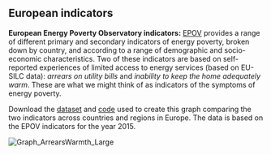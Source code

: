 ## European indicators

**European Energy Poverty Observatory indicators:** [EPOV](https://www.energypoverty.eu/indicators-data) provides a range of different primary and secondary indicators of energy poverty, broken down by country, and according to a range of demographic and socio-economic characteristics. Two of these indicators are based on self-reported experiences of limited access to energy services (based on EU-SILC data): *arrears on utility bills* and *inability to keep the home adequately warm*. These are what we might think of as indicators of the symptoms of energy poverty.

Download the [dataset](https://github.com/CaitHRobinson/Encyclopedia/blob/master/Europe/EUData_2015.csv) and [code](https://github.com/CaitHRobinson/Encyclopedia/blob/master/Europe/ComparingCountries.rmd
) used to create this graph comparing the two indicators across countries and regions in Europe. The data is based on the EPOV indicators for the year 2015.

![Graph_ArrearsWarmth_Large](https://user-images.githubusercontent.com/57355504/92398113-dd760180-f11f-11ea-80e7-0ec00814aabe.jpg)
